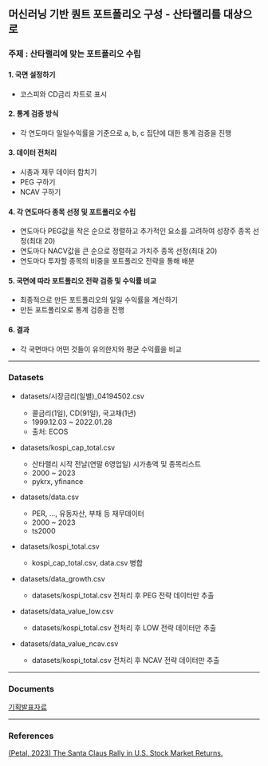 ## 머신러닝 기반 퀀트 포트폴리오 구성 - 산타랠리를 대상으로

### 주제 : 산타랠리에 맞는 포트폴리오 수립

#### 1. 국면 설정하기
+ 코스피와 CD금리 차트로 표시 

#### 2. 통계 검증 방식
+ 각 연도마다 일일수익률을 기준으로 a, b, c 집단에 대한 통계 검증을 진행

#### 3. 데이터 전처리
+ 시총과 재무 데이터 합치기
+ PEG 구하기
+ NCAV 구하기

#### 4. 각 연도마다 종목 선정 및 포트폴리오 수립
+ 연도마다 PEG값을 작은 순으로 정렬하고 추가적인 요소를 고려하여 성장주 종목 선정(최대 20)
+ 연도마다 NACV값을 큰 순으로 정렬하고 가치주 종목 선정(최대 20)
+ 연도마다 투자할 종목의 비중을 포트폴리오 전략을 통해 배분

#### 5. 국면에 따라 포트폴리오 전략 검증 및 수익률 비교
+ 최종적으로 만든 포트폴리오의 일일 수익률을 계산하기
+ 만든 포트폴리오로 통계 검증을 진행

#### 6. 결과
+ 각 국면마다 어떤 것들이 유의한지와 평균 수익률을 비교

*****

### Datasets
- datasets/시장금리(일별)_04194502.csv
	- 콜금리(1일), CD(91일), 국고채(1년) 
	- 1999.12.03 ~ 2022.01.28
	- 출처: ECOS

- datasets/kospi_cap_total.csv
	- 산타랠리 시작 전날(연말 6영업일) 시가총액 및 종목리스트
	- 2000 ~ 2023
	- pykrx, yfinance

- datasets/data.csv
	- PER, ..., 유동자산, 부채 등 재무데이터
	- 2000 ~ 2023
	- ts2000

- datasets/kospi_total.csv
	- kospi_cap_total.csv, data.csv 병합

- datasets/data_growth.csv
	- datasets/kospi_total.csv 전처리 후 PEG 전략 데이터만 추출
- datasets/data_value_low.csv
	- datasets/kospi_total.csv 전처리 후 LOW 전략 데이터만 추출
- datasets/data_value_ncav.csv
	- datasets/kospi_total.csv 전처리 후 NCAV 전략 데이터만 추출

*****

### Documents
[기획발표자료](https://docs.google.com/presentation/d/1vjd3hYQoOvpeZVV09vvSayqFNWzef-Y2/edit?usp=sharing&ouid=111847199610168823392&rtpof=true&sd=true)

*****

### References
[(Petal, 2023) The Santa Claus Rally in U.S. Stock Market Returns.](https://openurl.ebsco.com/EPDB%3Agcd%3A15%3A17783471/detailv2?sid=ebsco%3Aplink%3Ascholar&id=ebsco%3Agcd%3A163860960&crl=c)
